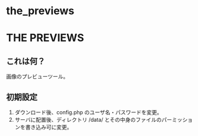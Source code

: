 the_previews
============

# THE PREVIEWS

## これは何？
画像のプレビューツール。

## 初期設定
1. ダウンロード後、config.php のユーザ名・パスワードを変更。
2. サーバに配置後、ディレクトリ /data/ とその中身のファイルのパーミッションを書き込み可に変更。
